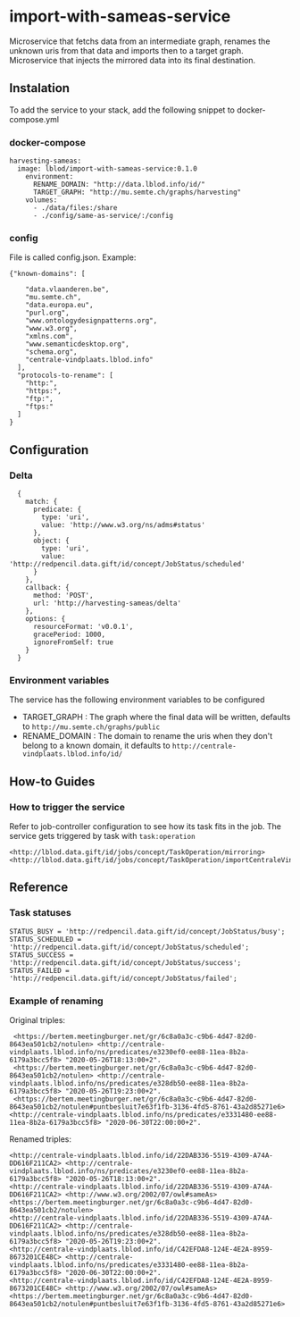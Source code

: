 # import-with-sameas-service
Microservice that fetchs data from an intermediate graph, renames the unknown uris from that data and imports then to a target graph.
Microservice that injects the mirrored data into its final destination.

## Instalation
To add the service to your stack, add the following snippet to docker-compose.yml

### docker-compose
```
harvesting-sameas:
  image: lblod/import-with-sameas-service:0.1.0
    environment:
      RENAME_DOMAIN: "http://data.lblod.info/id/"
      TARGET_GRAPH: "http://mu.semte.ch/graphs/harvesting"
    volumes:
      - ./data/files:/share
      - ./config/same-as-service/:/config
```
### config
File is called config.json.
Example:

```
{"known-domains": [

    "data.vlaanderen.be",
    "mu.semte.ch",
    "data.europa.eu",
    "purl.org",
    "www.ontologydesignpatterns.org",
    "www.w3.org",
    "xmlns.com",
    "www.semanticdesktop.org",
    "schema.org",
    "centrale-vindplaats.lblod.info"
  ],
  "protocols-to-rename": [
    "http:",
    "https:",
    "ftp:",
    "ftps:"
  ]
}
```

## Configuration

### Delta

```
  {
    match: {
      predicate: {
        type: 'uri',
        value: 'http://www.w3.org/ns/adms#status'
      },
      object: {
        type: 'uri',
        value: 'http://redpencil.data.gift/id/concept/JobStatus/scheduled'
      }
    },
    callback: {
      method: 'POST',
      url: 'http://harvesting-sameas/delta'
    },
    options: {
      resourceFormat: 'v0.0.1',
      gracePeriod: 1000,
      ignoreFromSelf: true
    }
  }
```

### Environment variables
The service has the following environment variables to be configured
- TARGET_GRAPH : The graph where the final data will be written, defaults to `http://mu.semte.ch/graphs/public`
- RENAME_DOMAIN : The domain to rename the uris when they don't belong to a known domain, it defaults to `http://centrale-vindplaats.lblod.info/id/`

## How-to Guides

### How to trigger the service
Refer to job-controller configuration to see how its task fits in the job.
The service gets triggered by task with `task:operation`
```
<http://lblod.data.gift/id/jobs/concept/TaskOperation/mirroring>
<http://lblod.data.gift/id/jobs/concept/TaskOperation/importCentraleVindplaats>
```


## Reference

### Task statuses
```
STATUS_BUSY = 'http://redpencil.data.gift/id/concept/JobStatus/busy';
STATUS_SCHEDULED = 'http://redpencil.data.gift/id/concept/JobStatus/scheduled';
STATUS_SUCCESS = 'http://redpencil.data.gift/id/concept/JobStatus/success';
STATUS_FAILED = 'http://redpencil.data.gift/id/concept/JobStatus/failed';
```
### Example of renaming

Original triples:
```
 <https://bertem.meetingburger.net/gr/6c8a0a3c-c9b6-4d47-82d0-8643ea501cb2/notulen> <http://centrale-vindplaats.lblod.info/ns/predicates/e3230ef0-ee88-11ea-8b2a-6179a3bcc5f8> "2020-05-26T18:13:00+2".
 <https://bertem.meetingburger.net/gr/6c8a0a3c-c9b6-4d47-82d0-8643ea501cb2/notulen> <http://centrale-vindplaats.lblod.info/ns/predicates/e328db50-ee88-11ea-8b2a-6179a3bcc5f8> "2020-05-26T19:23:00+2".
 <https://bertem.meetingburger.net/gr/6c8a0a3c-c9b6-4d47-82d0-8643ea501cb2/notulen#puntbesluit7e63f1fb-3136-4fd5-8761-43a2d85271e6> <http://centrale-vindplaats.lblod.info/ns/predicates/e3331480-ee88-11ea-8b2a-6179a3bcc5f8> "2020-06-30T22:00:00+2".
```

Renamed triples:
```
<http://centrale-vindplaats.lblod.info/id/22DAB336-5519-4309-A74A-DD616F211CA2> <http://centrale-vindplaats.lblod.info/ns/predicates/e3230ef0-ee88-11ea-8b2a-6179a3bcc5f8> "2020-05-26T18:13:00+2".
<http://centrale-vindplaats.lblod.info/id/22DAB336-5519-4309-A74A-DD616F211CA2> <http://www.w3.org/2002/07/owl#sameAs> <https://bertem.meetingburger.net/gr/6c8a0a3c-c9b6-4d47-82d0-8643ea501cb2/notulen>
<http://centrale-vindplaats.lblod.info/id/22DAB336-5519-4309-A74A-DD616F211CA2> <http://centrale-vindplaats.lblod.info/ns/predicates/e328db50-ee88-11ea-8b2a-6179a3bcc5f8> "2020-05-26T19:23:00+2".
<http://centrale-vindplaats.lblod.info/id/C42EFDA8-124E-4E2A-8959-8673201CE48C> <http://centrale-vindplaats.lblod.info/ns/predicates/e3331480-ee88-11ea-8b2a-6179a3bcc5f8> "2020-06-30T22:00:00+2".
<http://centrale-vindplaats.lblod.info/id/C42EFDA8-124E-4E2A-8959-8673201CE48C> <http://www.w3.org/2002/07/owl#sameAs> <https://bertem.meetingburger.net/gr/6c8a0a3c-c9b6-4d47-82d0-8643ea501cb2/notulen#puntbesluit7e63f1fb-3136-4fd5-8761-43a2d85271e6>
```
